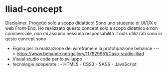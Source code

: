 # Iliad-concept
Disclaimer, Progetto solo a scopo didattico! 
Sono uno studente di UI/UX e web Front-End. Ho realizzato questo concept solo a scopo didattico e non commerciale, non mi assumo nessuna responsabilità. 
	t	ools utilizzati sono in qesto concept sono 
- Figma per la realizazione dei wireframe e la prototipazione behance ---> https://www.behance.net/gallery/117829951/Caso-studio-Iliad
- Visual studio code per lo sviluppo 
- tecnologie adoperate :
		   - HTML5
		   - CSS3
		   - SASS
		   - JavaScript
 
